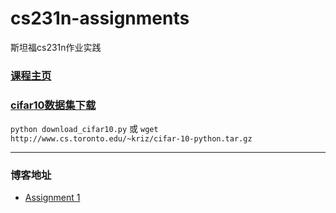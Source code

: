 # cs231n-assignments
斯坦福cs231n作业实践

### [课程主页](http://cs231n.github.io/)

### [cifar10数据集下载](http://www.cs.toronto.edu/~kriz/cifar-10-python.tar.gz)

`python download_cifar10.py` 或 `wget http://www.cs.toronto.edu/~kriz/cifar-10-python.tar.gz`

---

### 博客地址

* [Assignment 1](https://iworldtong.github.io/2017/11/17/cs231n%E4%BD%9C%E4%B8%9A1%E5%8E%9F%E7%90%86%E5%8F%8A%E4%BB%A3%E7%A0%81/)

